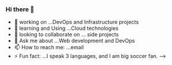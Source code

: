 ### Hi there 👋


- 🔭 working on ...DevOps and Infrastructure projects
- 🌱 learning and Using ...Cloud technologies
- 👯 looking to collaborate on ... side projects
- 💬 Ask me about ...Web development and DevOps
- 📫 How to reach me: ...email
- ⚡ Fun fact: ...I speak 3 languages, and I am big soccer fan.
-->

